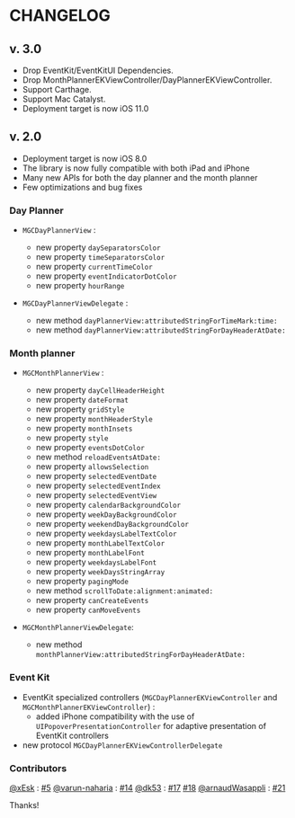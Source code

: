 # CHANGELOG

## v. 3.0
- Drop EventKit/EventKitUI Dependencies.
- Drop MonthPlannerEKViewController/DayPlannerEKViewController.
- Support Carthage.
- Support Mac Catalyst.
- Deployment target is now iOS 11.0

## v. 2.0

- Deployment target is now iOS 8.0
- The library is now fully compatible with both iPad and iPhone
- Many new APIs for both the day planner and the month planner
- Few optimizations and bug fixes

### Day Planner

- `MGCDayPlannerView` :
	- new property `daySeparatorsColor`
	- new property `timeSeparatorsColor`
	- new property `currentTimeColor`
	- new property `eventIndicatorDotColor`
	- new property `hourRange`
	
- `MGCDayPlannerViewDelegate` :
	- new method `dayPlannerView:attributedStringForTimeMark:time:`
	- new method `dayPlannerView:attributedStringForDayHeaderAtDate:`
	
	
### Month planner

- `MGCMonthPlannerView` :
	- new property `dayCellHeaderHeight`
	- new property `dateFormat`
	- new property `gridStyle`
	- new property `monthHeaderStyle`
	- new property `monthInsets`
	- new property `style`
	- new property `eventsDotColor`
	- new method `reloadEventsAtDate:`
	- new property `allowsSelection`
	- new property `selectedEventDate`
	- new property `selectedEventIndex`
	- new property `selectedEventView`
	- new property `calendarBackgroundColor`
	- new property `weekDayBackgroundColor`
	- new property `weekendDayBackgroundColor`
	- new property `weekdaysLabelTextColor`
	- new property `monthLabelTextColor`
	- new property `monthLabelFont`
	- new property `weekdaysLabelFont`
	- new property `weekDaysStringArray`
	- new property `pagingMode`
	- new method `scrollToDate:alignment:animated:`
	- new property `canCreateEvents`
	- new property `canMoveEvents`
	
- `MGCMonthPlannerViewDelegate`:
	- new method `monthPlannerView:attributedStringForDayHeaderAtDate:`
	
### Event Kit

- EventKit specialized controllers (`MGCDayPlannerEKViewController` and `MGCMonthPlannerEKViewController`) : 
	- added iPhone compatibility with the use of `UIPopoverPresentationController` for adaptive presentation of EventKit controllers
- new protocol `MGCDayPlannerEKViewControllerDelegate`
	
### Contributors 

[@xEsk](https://github.com/xEsk) : [#5](https://github.com/jumartin/Calendar/pull/5)
[@varun-naharia](https://github.com/varun-naharia) : [#14](https://github.com/jumartin/Calendar/pull/14)
[@dk53](https://github.com/dk53) : [#17](https://github.com/jumartin/Calendar/pull/17) [#18](https://github.com/jumartin/Calendar/pull/18) 
[@arnaudWasappli](https://github.com/arnaudWasappli) : [#21](https://github.com/jumartin/Calendar/pull/21)

Thanks!

